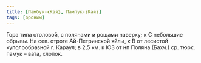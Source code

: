 ```yaml
---
title: [Памбук-❮Кая❯, Пампук-❮Кая❯]
tags: [ороним]
---
```


Гора типа столовой, с полянами и рощами наверху; к С небольшие обрывы. На сев.
отроге Ай-Петринской яйлы, к В от лесистой куполообразной г. Караул; в 2,5 км. к
ЮЗ от нп Поляна (Бахч.) ср. тюрк. памук – вата, хлопок.

